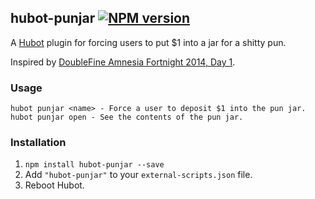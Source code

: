 ## hubot-punjar [![NPM version](https://badge.fury.io/js/hubot-punjar.png)](http://badge.fury.io/js/hubot-punjar)

A [Hubot](https://github.com/github/hubot) plugin for forcing users to put $1 into a jar for a shitty pun.

Inspired by [DoubleFine Amnesia Fortnight 2014, Day 1](http://www.youtube.com/watch?v=oF6RYLM3BQc).

### Usage

    hubot punjar <name> - Force a user to deposit $1 into the pun jar.
    hubot punjar open - See the contents of the pun jar.

### Installation
1. `npm install hubot-punjar --save`
2. Add `"hubot-punjar"` to your `external-scripts.json` file.
3. Reboot Hubot.
